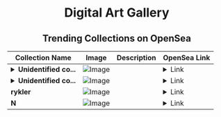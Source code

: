 <div align="center">

# Digital Art Gallery

## Trending Collections on OpenSea

| Collection Name                       | Image                                                                                     | Description                       | OpenSea Link                                                                                          |
|---------------------------------------|-------------------------------------------------------------------------------------------|-----------------------------------|--------------------------------------------------------------------------------------------------------|
| **<details><summary>Unidentified co...</summary>Unidentified contract 0fe0b5a5-fcb0-40c9-89c7-7131efaadb0a</details>** | ![Image](https://i.seadn.io/s/raw/files/a837708742ad8afcb35eb60ba787976d.jpg?w=500&auto=format?w=200&auto=format) |  | <details><summary>Link</summary>[Unidentified contract 0fe0b5a5-fcb0-40c9-89c7-7131efaadb0a](https://opensea.io/collection/unidentified-contract-0fe0b5a5-fcb0-40c9-89c7-7131)</details> |
| **<details><summary>Unidentified co...</summary>Unidentified contract e82f2f54-c541-45c6-a417-3646e2e84a7f</details>** | ![Image](https://i.seadn.io/s/raw/files/cf57d187551dd413e4295042fa0b97b2.jpg?w=500&auto=format?w=200&auto=format) |  | <details><summary>Link</summary>[Unidentified contract e82f2f54-c541-45c6-a417-3646e2e84a7f](https://opensea.io/collection/unidentified-contract-e82f2f54-c541-45c6-a417-3646)</details> |
| **rykler** | ![Image](https://i.seadn.io/s/raw/files/6dfbae5a1729fb04db98fdc5356b667c.png?w=500&auto=format?w=200&auto=format) |  | <details><summary>Link</summary>[rykler](https://opensea.io/collection/rykler)</details> |
| **N** | ![Image](https://i.seadn.io/s/raw/files/255cf3178502ec84378a6397c0a277b5.jpg?w=500&auto=format?w=200&auto=format) |  | <details><summary>Link</summary>[N](https://opensea.io/collection/n-801)</details> |

</div>